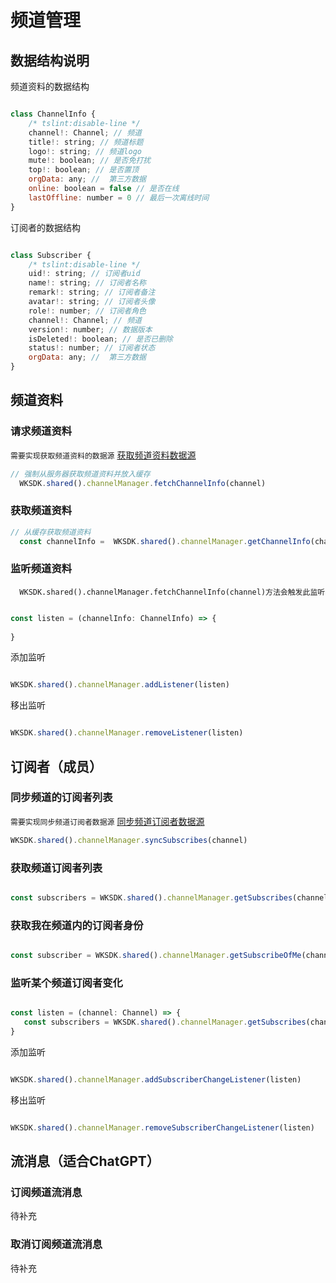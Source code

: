 # 频道管理

## 数据结构说明

频道资料的数据结构

```js

class ChannelInfo {
    /* tslint:disable-line */
    channel!: Channel; // 频道
    title!: string; // 频道标题
    logo!: string; // 频道logo
    mute!: boolean; // 是否免打扰
    top!: boolean; // 是否置顶
    orgData: any; //  第三方数据
    online: boolean = false // 是否在线
    lastOffline: number = 0 // 最后一次离线时间
}

```

订阅者的数据结构

```js

class Subscriber {
    /* tslint:disable-line */
    uid!: string; // 订阅者uid
    name!: string; // 订阅者名称
    remark!: string; // 订阅者备注
    avatar!: string; // 订阅者头像
    role!: number; // 订阅者角色
    channel!: Channel; // 频道
    version!: number; // 数据版本
    isDeleted!: boolean; // 是否已删除
    status!: number; // 订阅者状态
    orgData: any; //  第三方数据
}

```

## 频道资料

### 请求频道资料

`需要实现获取频道资料的数据源` [获取频道资料数据源](sdk/jssdk/datasource.html#获取频道资料数据源)

```js
// 强制从服务器获取频道资料并放入缓存
  WKSDK.shared().channelManager.fetchChannelInfo(channel)
```

### 获取频道资料

```js
// 从缓存获取频道资料
  const channelInfo =  WKSDK.shared().channelManager.getChannelInfo(channel)
```


### 监听频道资料

`  WKSDK.shared().channelManager.fetchChannelInfo(channel)方法会触发此监听`

```js

const listen = (channelInfo: ChannelInfo) => {
   
}

```

添加监听

```js   

WKSDK.shared().channelManager.addListener(listen)

```

移出监听

```js

WKSDK.shared().channelManager.removeListener(listen)

```


## 订阅者（成员）

### 同步频道的订阅者列表

`需要实现同步频道订阅者数据源` [同步频道订阅者数据源](sdk/jssdk/datasource.html#同步频道订阅者数据源)

```js
WKSDK.shared().channelManager.syncSubscribes(channel)
```


### 获取频道订阅者列表

```js

const subscribers = WKSDK.shared().channelManager.getSubscribes(channel)

```

### 获取我在频道内的订阅者身份

```js

const subscriber = WKSDK.shared().channelManager.getSubscribeOfMe(channel)

```

### 监听某个频道订阅者变化

```js

const listen = (channel: Channel) => {
   const subscribers = WKSDK.shared().channelManager.getSubscribes(channel)
}

```

添加监听

```js

WKSDK.shared().channelManager.addSubscriberChangeListener(listen)

```

移出监听

```js

WKSDK.shared().channelManager.removeSubscriberChangeListener(listen)

```


## 流消息（适合ChatGPT）

### 订阅频道流消息

待补充

### 取消订阅频道流消息

待补充
